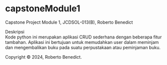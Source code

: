 # capstoneModule1
Capstone Project Module 1, JCDSOL-013(B), Roberto Benedict

Deskripsi <br/>
Kode python ini merupakan aplikasi CRUD sederhana dengan beberapa fitur tambahan. 
Aplikasi ini bertujuan untuk memudahkan user dalam meminjam dan mengembalikan buku pada suatu perpustakaan atau peminjaman buku.

Copyright &copy; 2024, Roberto Benedict.
